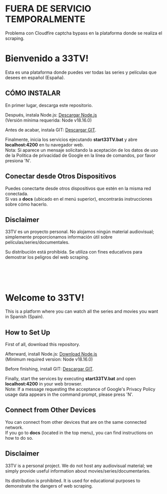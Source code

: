 
# FUERA DE SERVICIO TEMPORALMENTE
Problema con Cloudfire captcha bypass en la plataforma donde se realiza el scraping.


# Bienvenido a 33TV!

Esta es una plataforma donde puedes ver todas las series y películas que desees en español (España).

## CÓMO INSTALAR

En primer lugar, descarga este repositorio.

Después, instala Node.js: [Descargar Node.js](https://nodejs.org/en/download)  
(Versión mínima requerida: Node v18.16.0)

Antes de acabar, instala GIT:  [Descargar GIT](https://git-scm.com/downloads).

Finalmente, inicia los servicios ejecutando **start33TV.bat** y abre **localhost:4200** en tu navegador web.
<br>
Nota: Si aparece un mensaje solicitando la aceptación de los datos de uso de la Política de privacidad de Google en la línea de comandos, por favor presiona 'N'.

## Conectar desde Otros Dispositivos

Puedes conectarte desde otros dispositivos que estén en la misma red conectada. 
<br>
Si vas a **docs** (ubicado en el menú superior), encontrarás instrucciones sobre cómo hacerlo.

## Disclaimer

33TV es un proyecto personal. No alojamos ningún material audiovisual; simplemente proporcionamos información útil sobre películas/series/documentales.

Su distribución está prohibida. Se utiliza con fines educativos para demostrar los peligros del web scraping.



<br><br><br>

# Welcome to 33TV!

This is a platform where you can watch all the series and movies you want in Spanish (Spain).

## How to Set Up

First of all, download this repository.

Afterward, install Node.js: [Download Node.js](https://nodejs.org/en/download)  
(Minimum required version: Node v18.16.0)

Before finishing, install GIT:  [Descargar GIT](https://git-scm.com/downloads).

Finally, start the services by executing **start33TV.bat** and open **localhost:4200** in your web browser.
<br>
Note: If a message requesting the acceptance of Google's Privacy Policy usage data appears in the command prompt, please press 'N'.

## Connect from Other Devices

You can connect from other devices that are on the same connected network. 
<br>
If you go to **docs** (located in the top menu), you can find instructions on how to do so.

## Disclaimer

33TV is a personal project. We do not host any audiovisual material; we simply provide useful information about movies/series/documentaries.

Its distribution is prohibited. It is used for educational purposes to demonstrate the dangers of web scraping.
